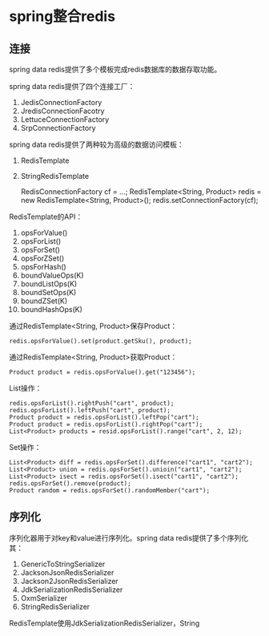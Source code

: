 # spring整合redis

## 连接

spring data redis提供了多个模板完成redis数据库的数据存取功能。

spring data redis提供了四个连接工厂：
1. JedisConnectionFactory
2. JredisConnectionFacotry
3. LettuceConnectionFactory
4. SrpConnectionFactory

spring data redis提供了两种较为高级的数据访问模板：
1. RedisTemplate
2. StringRedisTemplate

	RedisConnectionFactory cf = ...;
	RedisTemplate<String, Product> redis = new RedisTemplate<String, Product>();
	redis.setConnectionFactory(cf);

RedisTemplate的API：
1. opsForValue()
2. opsForList()
3. opsForSet()
4. opsForZSet()
5. opsForHash()
6. boundValueOps(K)
7. boundListOps(K)
8. boundSetOps(K)
9. boundZSet(K)
10. boundHashOps(K)

通过RedisTemplate<String, Product>保存Product：

	redis.opsForValue().set(product.getSku(), product);

通过RedisTemplate<String, Product>获取Product：

	Product product = redis.opsForValue().get("123456");

List操作：

	redis.opsForList().rightPush("cart", product);
	redis.opsForList().leftPush("cart", product);
	Product product = redis.opsForList().leftPop("cart");
	Product product = redis.opsForList().rightPop("cart");
	List<Product> products = resid.opsForList().range("cart", 2, 12);

Set操作：

	List<Product> diff = redis.opsForSet().difference("cart1", "cart2");
	List<Product> union = redis.opsForSet().unioin("cart1", "cart2");
	List<Product> isect = redis.opsForSet().isect("cart1", "cart2");
	redis.opsForSet().remove(product);
	Product random = redis.opsForSet().randomMember("cart");

## 序列化

序列化器用于对key和value进行序列化。spring data redis提供了多个序列化其：
1. GenericToStringSerializer
2. JacksonJsonRedisSerializer
3. Jackson2JsonRedisSerializer
4. JdkSerializationRedisSerializer
5. OxmSerializer
6. StringRedisSerializer

RedisTemplate使用JdkSerializationRedisSerializer，String